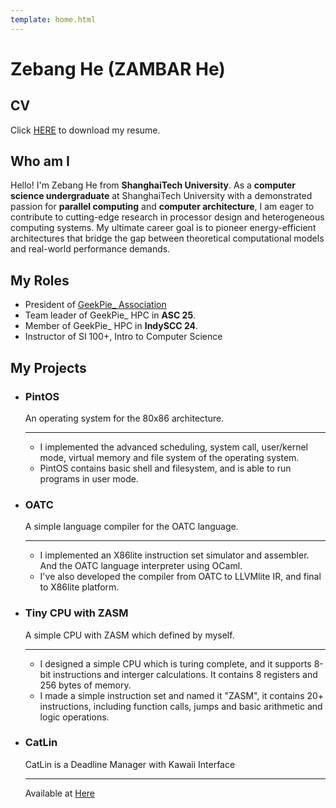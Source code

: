 ```yaml
---
template: home.html
---
```


# Zebang He (ZAMBAR He)

## CV

Click [HERE](/assets/resume.pdf) to download my resume.

## Who am I

Hello! I'm Zebang He from **ShanghaiTech University**. As a **computer science undergraduate** at ShanghaiTech University with a demonstrated passion for **parallel computing** and **computer architecture**, I am eager to contribute to cutting-edge research in processor design and heterogeneous computing systems. My ultimate career goal is to pioneer energy-efficient architectures that bridge the gap between theoretical computational models and real-world performance demands.

## My Roles

- President of [GeekPie_ Association](https://github.com/ShanghaitechGeekPie/)
- Team leader of GeekPie_ HPC in **ASC 25**.
- Member of GeekPie_ HPC in **IndySCC 24**.
- Instructor of SI 100+, Intro to Computer Science

## My Projects

<div class="grid cards" markdown>

- ### **PintOS**
  
  An operating system for the 80x86 architecture.

  ---

  - I implemented the advanced scheduling, system call, user/kernel mode, virtual memory and file system of the operating system.
  - PintOS contains basic shell and filesystem, and is able to run programs in user mode.

- ### **OATC**

  A simple language compiler for the OATC language.

  ---

  - I implemented an X86lite instruction set simulator and assembler. And the OATC language interpreter using OCaml.
  - I've also developed the compiler from OATC to LLVMlite IR, and final to X86lite platform.

- ### **Tiny CPU with ZASM**

  A simple CPU with ZASM which defined by myself.

  ---

  - I designed a simple CPU which is turing complete, and it supports 8-bit instructions and interger calculations. It contains 8 registers and 256 bytes of memory.
  - I made a simple instruction set and named it "ZASM", it contains 20+ instructions, including function calls, jumps and basic arithmetic and logic operations.

- ### CatLin

  CatLin is a Deadline Manager with Kawaii Interface

  ---

  Available at [Here](https://catlin.zambar.top)

</div>